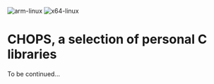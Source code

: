 ![arm-linux](https://github.com/thumpro/chops/actions/workflows/arm-linux.yml/badge.svg?event=push)
![x64-linux](https://github.com/thumpro/chops/actions/workflows/x64-linux.yml/badge.svg?event=push)

# CHOPS, a selection of personal C libraries

To be continued...